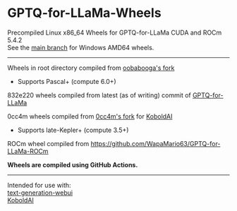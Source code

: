 # GPTQ-for-LLaMa-Wheels
Precompiled Linux x86_64 Wheels for GPTQ-for-LLaMa CUDA and ROCm 5.4.2  
See the [main branch](https://github.com/jllllll/GPTQ-for-LLaMa-Wheels) for Windows AMD64 wheels.

--------------------------

Wheels in root directory compiled from [oobabooga's fork](https://github.com/oobabooga/GPTQ-for-LLaMa)
- Supports Pascal+ (compute 6.0+)

832e220 wheels compiled from latest (as of writing) commit of [GPTQ-for-LLaMa](https://github.com/qwopqwop200/GPTQ-for-LLaMa/tree/cuda)

0cc4m wheels compiled from [0cc4m's fork](https://github.com/0cc4m/GPTQ-for-LLaMa) for [KoboldAI](https://github.com/0cc4m/KoboldAI)
- Supports late-Kepler+ (compute 3.5+)

ROCm wheel compiled from https://github.com/WapaMario63/GPTQ-for-LLaMa-ROCm

**Wheels are compiled using GitHub Actions.**

--------------------------

Intended for use with:  
[text-generation-webui](https://github.com/oobabooga/text-generation-webui)  
[KoboldAI](https://github.com/0cc4m/KoboldAI)
